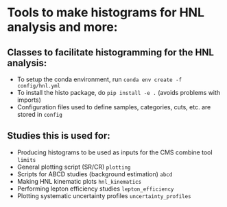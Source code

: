 # Tools to make histograms for HNL analysis and more:

## Classes to facilitate histogramming for the HNL analysis: 

* To setup the conda environment, run ```conda env create -f config/hnl.yml```
* To install the histo package, do ```pip install -e .``` (avoids problems with imports)
* Configuration files used to define samples, categories, cuts, etc. are stored in ```config```

## Studies this is used for:
* Producing histograms to be used as inputs for the CMS combine tool ```limits```
* General plotting script (SR/CR) ```plotting```
* Scripts for ABCD studies (background estimation) ```abcd```
* Making HNL kinematic plots ```hnl_kinematics```
* Performing lepton efficiency studies ```lepton_efficiency```
* Plotting systematic uncertainty profiles ```uncertainty_profiles```